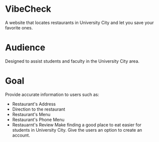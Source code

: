 # VibeCheck
A website that locates restaurants in University City and let you save your favorite ones.
# Audience
Designed to assist students and faculty in the University City area.
# Goal
Provide accurate information to users such as:
* Restaurant's Address 
* Direction to the restaurant
* Restaurant's Menu
* Restaurant's Phone Menu
* Restauarnt's Review
Make finding a good place to eat easier for students in University City.
Give the users an option to create an account.
